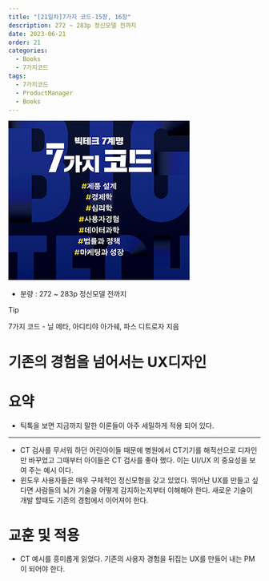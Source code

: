 ```yaml
---
title: "[21일차]7가지 코드-15장, 16장"
description: 272 ~ 283p 정신모델 전까지
date: 2023-06-21
order: 21
categories:
  - Books
  - 7가지코드
tags:
  - 7가지코드
  - ProductManager
  - Books
---
```

![표지](./7code_img/Untitled.png)
- 분량 : 272 ~ 283p 정신모델 전까지

<!-- more -->

>[!tip]
>7가지 코드 - 닐 메타, 아디티야 아가쉐, 파스 디트로자 지음


# 기존의 경험을 넘어서는 UX디자인

# 요약

- 틱톡을 보면 지금까지 말한 이론들이 아주 세밀하게 적용 되어 있다.

---

- CT 검사를 무서워 하던 어린아이들 때문에 병원에서 CT기기를 해적선으로 디자인만 바꾸었고 그때부터 아이들은 CT 검사를 좋아 했다. 이는 UI/UX 의 중요성을 보여 주는 예시 이다.
- 윈도우 사용자들은 매우 구체적인 정신모형을 갖고 있었다. 
뛰어난 UX를 만들고 싶다면 사람들의 뇌가 기술을 어떻게 감지하는지부터 이해해야 한다. 새로운 기술이 개발 할때도 기존의 경험에서 이어져야 한다.

# 교훈 및 적용

- CT 예시를 흥미롭게 읽었다. 기존의 사용자 경험을 뒤집는 UX를 만들어 내는 PM이 되어야 한다.